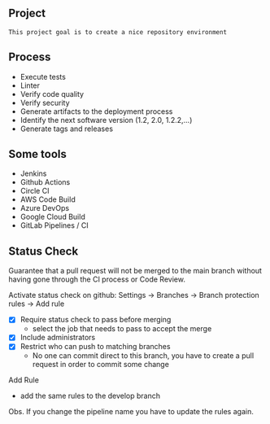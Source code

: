 ## Project
    This project goal is to create a nice repository environment
## Process
- Execute tests
- Linter
- Verify code quality
- Verify security
- Generate artifacts to the deployment process
- Identify the next software version (1.2, 2.0, 1.2.2,...)
- Generate tags and releases

## Some tools
- Jenkins
- Github Actions
- Circle CI
- AWS Code Build
- Azure DevOps
- Google Cloud Build
- GitLab Pipelines / CI

## Status Check
Guarantee that a pull request will not be merged to the main branch without having gone through the CI process or Code Review.

Activate status check on github:
Settings -> Branches -> Branch protection rules -> Add rule
- [x] Require status check to pass before merging
    - select the job that needs to pass to accept the merge
- [x] Include administrators
- [x] Restrict who can push to matching branches
    - No one can commit direct to this branch, you have to create a pull request in order to commit some change

Add Rule
- add the same rules to the develop branch

Obs. If you change the pipeline name you have to update the rules again.